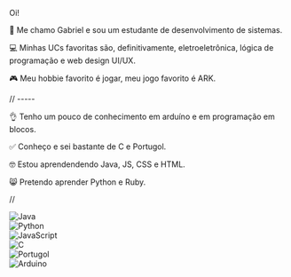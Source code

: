 Oi!

👀 Me chamo Gabriel e sou um estudante de desenvolvimento de sistemas.

💻 Minhas UCs favoritas são, definitivamente, eletroeletrônica, lógica de programação e web design UI/UX.

🎮 Meu hobbie favorito é jogar, meu jogo favorito é ARK.

// -----

👌 Tenho um pouco de conhecimento em arduíno e em programação em blocos.

✅ Conheço e sei bastante de C e Portugol.

🤓 Estou aprendendendo Java, JS, CSS e HTML.

😸 Pretendo aprender Python e Ruby.

//

![Java](https://img.shields.io/badge/Java-ED8B00?style=for-the-badge&logo=java&logoColor=white)  
![Python](https://img.shields.io/badge/Python-3776AB?style=for-the-badge&logo=python&logoColor=white)  
![JavaScript](https://img.shields.io/badge/JavaScript-F7DF1E?style=for-the-badge&logo=javascript&logoColor=white)  
![C](https://img.shields.io/badge/C-A8B9CC?style=for-the-badge&logo=c&logoColor=white)  
![Portugol](https://img.shields.io/badge/Portugol-00589C?style=for-the-badge&logo=code&logoColor=white)  
![Arduino](https://img.shields.io/badge/Arduino-00979D?style=for-the-badge&logo=arduino&logoColor=white)  
